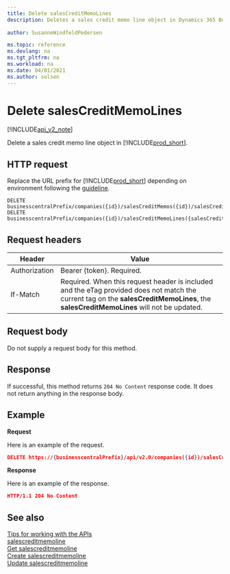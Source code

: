 ```yaml
---
title: Delete salesCreditMemoLines  
description: Deletes a sales credit memo line object in Dynamics 365 Business Central. 
 
author: SusanneWindfeldPedersen

ms.topic: reference
ms.devlang: na
ms.tgt_pltfrm: na
ms.workload: na
ms.date: 04/01/2021
ms.author: solsen
---
```


# Delete salesCreditMemoLines

[!INCLUDE[api_v2_note](../../../includes/api_v2_note.md)]

Delete a sales credit memo line object in [!INCLUDE[prod_short](../../../includes/prod_short.md)].

## HTTP request
Replace the URL prefix for [!INCLUDE[prod_short](../../../includes/prod_short.md)] depending on environment following the [guideline](../../v2.0/endpoints-apis-for-dynamics.md).
```
DELETE businesscentralPrefix/companies({id})/salesCreditMemos({id})/salesCreditMemoLines({salesCreditMemoLineId})
DELETE businesscentralPrefix/companies({id})/salesCreditMemoLines({salesCreditMemoLineId})
```

## Request headers

|Header|Value|
|------|-----|
|Authorization  |Bearer {token}. Required. |
|If-Match       |Required. When this request header is included and the eTag provided does not match the current tag on the **salesCreditMemoLines**, the **salesCreditMemoLines** will not be updated. |

## Request body
Do not supply a request body for this method.

## Response
If successful, this method returns ```204 No Content``` response code. It does not return anything in the response body.

## Example

**Request**

Here is an example of the request.

```json
DELETE https://{businesscentralPrefix}/api/v2.0/companies({id})/salesCreditMemos({id})/salesCreditMemoLines({salesCreditMemoLineId})
```

**Response** 

Here is an example of the response. 

```json
HTTP/1.1 204 No Content
```

## See also
[Tips for working with the APIs](../../../developer/devenv-connect-apps-tips.md)    
[salescreditmemoline](../resources/dynamics_salescreditmemoline.md)    
[Get salescreditmemoline](dynamics_salescreditmemoline_Get.md)    
[Create salescreditmemoline](dynamics_salescreditmemoline_Create.md)    
[Update salescreditmemoline](dynamics_salescreditmemoline_Update.md)    
